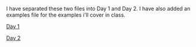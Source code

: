 I have separated these two files into Day 1 and Day 2. I have also added an examples file for the examples i'll cover in class.

[Day 1](07_tuesday.md)

[Day 2](07_thursday.md)
